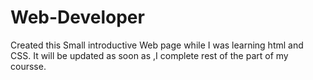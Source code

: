 # Web-Developer
Created this Small introductive Web page while I was learning html and CSS.
It will be updated as soon as ,I complete rest of the part of my coursse.
